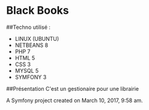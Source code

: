 Black Books
===========

##Techno utilisé : 
- LINUX	(UBUNTU)
- NETBEANS 8
- PHP 7
- HTML 5
- CSS 3
- MYSQL 5
- SYMFONY 3

##Présentation
C'est un gestionaire pour une librairie

A Symfony project created on March 10, 2017, 9:58 am.
